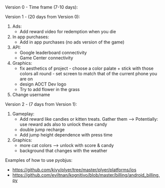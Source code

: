 Version 0 - Time frame (7-10 days):

Version 1 - (20 days from Version 0):
1. Ads:
	- Add reward video for redemption when you die
2. In app purchases:
	- Add in app purchases (no ads version of the game)
3. API:
	- Google leaderboard connectivity
	- Game Center connectivity
4. Graphics:
	- fix aesthetics of project - choose a color palate + stick with those colors all round - set screen to match that of the current phone you are on
	- design AOCT Dev logo
	- Try to add flower in the grass
5. Change username

Version 2 - (7 days from Version 1):
1. Gameplay:
	- Add reward like candies or kitten treats. Gather them --> Potentially: use reward ads also to unlock these candy
	- double jump recharge
	- Add jump height dependence with press time
2. Graphics:
	- more cat colors --> unlock with score & candy
	- background that changes with the weather


Examples of how to use pyobjus:
- https://github.com/kivy/plyer/tree/master/plyer/platforms/ios
- https://github.com/eviltnan/kognitivo/blob/master/billing/android_billing.py
